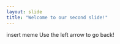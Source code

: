 ```yaml
---
layout: slide
title: "Welcome to our second slide!"
---
```

insert meme
Use the left arrow to go back!
